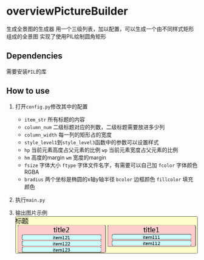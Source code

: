 overviewPictureBuilder
=================================
生成全景图的生成器
用一个三级列表，加以配置，可以生成一个由不同样式矩形组成的全景图
实现了使用PIL绘制圆角矩形


## Dependencies
需要安装`PIL`的库

## How to use

1. 打开`config.py`修改其中的配置
    - `item_str` 所有标题的内容
    - `column_num` 二级标题对应的列数，二级标题需要放进多少列
    - `column_width` 每一列的矩形占的宽度
    - `style_level1`到`style_level3`函数中的参数可以设置样式
    - `hp` 当前元素高度占父元素的比例 `wp` 当前元素宽度占父元素的比例
    - `hm` 高度的margin `wm` 宽度的margin
    - `fsize` 字体大小 `ftype` 字体文件名字，有需要可以自己加 `fcolor` 字体颜色RGBA
    - `bradius` 两个坐标是椭圆的x轴y轴半径 `bcolor` 边框颜色 `fillcolor` 填充颜色

2. 执行`main.py`

3. 输出图片示例
![example](https://raw.githubusercontent.com/nisiyu/overviewPictureBuilder/master/example.png)